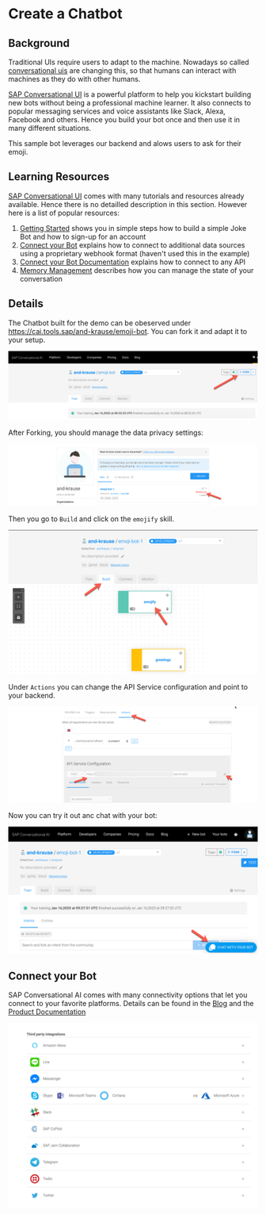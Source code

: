 # Create a Chatbot

## Background

Traditional UIs require users to adapt to the machine. Nowadays so called [conversational uis](https://en.wikipedia.org/wiki/Conversational_user_interface) are changing this, so that humans can interact with machines as they do with other humans. 

[SAP Conversational UI](https://cai.tools.sap/) is a powerful platform to help you kickstart building new bots without being a professional machine learner. It also connects to popular messaging services and voice assistants like Slack, Alexa, Facebook and others. Hence you build your bot once and then use it in many different situations.

This sample bot leverages our backend and alows users to ask for their emoji.

## Learning Resources

[SAP Conversational UI](https://cai.tools.sap/) comes with many tutorials and resources already available. Hence there is no detailled description in this section. However here is a list of popular resources:

1. [Getting Started](https://cai.tools.sap/blog/build-your-first-bot-with-sap-conversational-ai/) shows you in simple steps how to build a simple Joke Bot and how to sign-up for an account
1. [Connect your Bot](https://cai.tools.sap/blog/nodejs-chatbot-movie-bot/) explains how to connect to additional data sources using a proprietary webhook format (haven't used this in the example)
1. [Connect your Bot Documentation](https://help.sap.com/viewer/a4522a393d2b4643812b7caadfe90c18/1912/en-US/31f328484e0f40f98d12a507e6f76f0c.html) explains how to connect to any API
1. [Memory Management](https://cai.tools.sap/blog/mastering-memory-management-bot-builder/) describes how you can manage the state of your conversation

## Details

The Chatbot built for the demo can be obeserved under https://cai.tools.sap/and-krause/emoji-bot. You can fork it and adapt it to your setup.

![fork bot](assets/fork-bot.png)

After Forking, you should manage the data privacy settings:

![data privacy](assets/fork-bot-2.png)

Then you go to `Build` and click on the `emojify` skill.

![api](assets/set-api-1.png)

Under `Actions` you can change the API Service configuration and point to your backend. 

![api](assets/set-api-2.png)

Now you can try it out anc chat with your bot:

![chat](assets/chat.png)

## Connect your Bot

SAP Conversational AI comes with many connectivity options that let you connect to your favorite platforms. Details can be found in the [Blog](https://cai.tools.sap/blog/category/tutorial/) and the [Product Documentation](https://help.sap.com/viewer/a4522a393d2b4643812b7caadfe90c18/1912/en-US/7c96e0046b9346f488a08c8b1d2bb8b5.html)

![connectivity](assets/connect.png) 